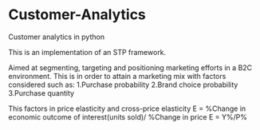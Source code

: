 # Customer-Analytics
Customer analytics in python

This is an implementation of an STP framework. 

Aimed at segmenting, targeting and positioning marketing efforts in a B2C environment. This is in order to attain a 
marketing mix with factors considered such as:
1.Purchase probability
2.Brand choice probability
3.Purchase quantity 

This factors in price elasticity and cross-price elasticity
    E = %Change in economic outcome of interest(units sold)/
                      %Change in price
E = Y%/P%
